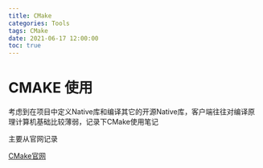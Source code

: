 ```yaml
---
title: CMake
categories: Tools
tags: CMake
date: 2021-06-17 12:00:00
toc: true
---
```

# CMAKE 使用

考虑到在项目中定义Native库和编译其它的开源Native库，客户端往往对编译原理计算机基础比较薄弱，记录下CMake使用笔记

主要从官网记录

[CMake官网](https://cmake.org/)
